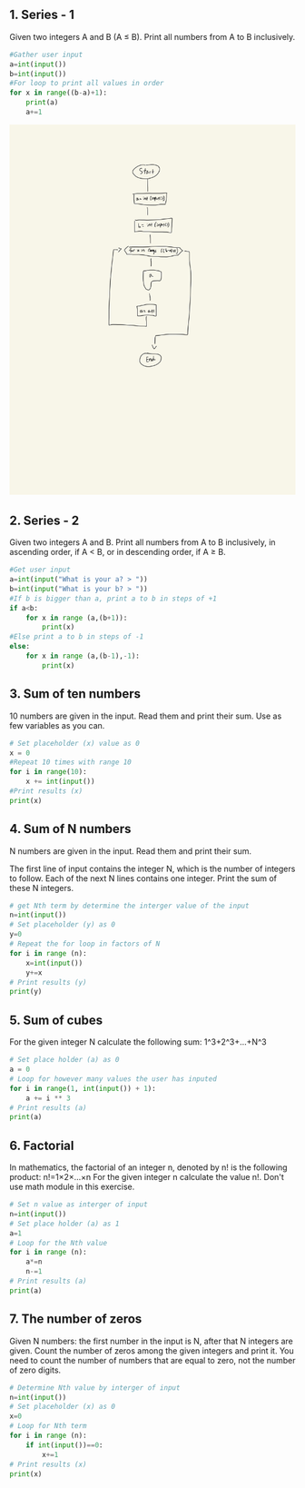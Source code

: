 ## 1. Series - 1
Given two integers A and B (A ≤ B). Print all numbers from A to B inclusively.

```.py
#Gather user input
a=int(input())
b=int(input())
#For loop to print all values in order
for x in range((b-a)+1):
    print(a)
    a+=1
```

![](2.1.jpg)
## 2. Series - 2
Given two integers A and B. Print all numbers from A to B inclusively, in ascending order, if A < B, or in descending order, if A ≥ B.

```.py
#Get user input
a=int(input("What is your a? > "))
b=int(input("What is your b? > "))
#If b is bigger than a, print a to b in steps of +1
if a<b:
    for x in range (a,(b+1)):
        print(x)
#Else print a to b in steps of -1
else:
    for x in range (a,(b-1),-1):
        print(x)
```

## 3. Sum of ten numbers
10 numbers are given in the input. Read them and print their sum. Use as few variables as you can.

```.py
# Set placeholder (x) value as 0
x = 0
#Repeat 10 times with range 10
for i in range(10):
    x += int(input())
#Print results (x)
print(x)
```

## 4. Sum of N numbers
N numbers are given in the input. Read them and print their sum.

The first line of input contains the integer N, which is the number of integers to follow. Each of the next N lines contains one integer. Print the sum of these N integers.

```.py
# get Nth term by determine the interger value of the input
n=int(input())
# Set placeholder (y) as 0
y=0
# Repeat the for loop in factors of N
for i in range (n):
    x=int(input())
    y+=x
# Print results (y)
print(y)
```

## 5. Sum of cubes
For the given integer N calculate the following sum:
1^3+2^3+…+N^3

```.py
# Set place holder (a) as 0
a = 0
# Loop for however many values the user has inputed 
for i in range(1, int(input()) + 1):
    a += i ** 3
# Print results (a)
print(a)
```

## 6. Factorial
In mathematics, the factorial of an integer n, denoted by n! is the following product:
n!=1×2×…×n
For the given integer n calculate the value n!. Don't use math module in this exercise.

```.py
# Set n value as interger of input
n=int(input())
# Set place holder (a) as 1
a=1
# Loop for the Nth value
for i in range (n):
    a*=n
    n-=1
# Print results (a)
print(a)
```

## 7. The number of zeros
Given N numbers: the first number in the input is N, after that N integers are given. Count the number of zeros among the given integers and print it.
You need to count the number of numbers that are equal to zero, not the number of zero digits.

```.py
# Determine Nth value by interger of input
n=int(input())
# Set placeholder (x) as 0
x=0
# Loop for Nth term
for i in range (n):
    if int(input())==0:
        x+=1
# Print results (x)
print(x)
```

